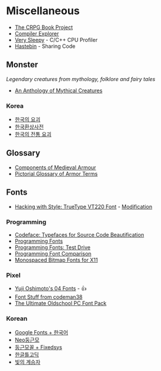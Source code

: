 # Miscellaneous

* [The CRPG Book Project](https://crpgbook.wordpress.com/2018/02/05/update-19-crpg-book-released/)
* [Compiler Explorer](https://godbolt.org/)
* [Very Sleepy](http://www.codersnotes.com/sleepy/) - C/C++ CPU Profiler
* [Hastebin](https://hastebin.com/) - Sharing Code

## Monster

*Legendary creatures from mythology, folklore and fairy tales*

* [An Anthology of Mythical Creatures](https://imgur.com/gallery/2dYLS2w)

### Korea

* [한국의 요괴](https://namu.wiki/w/%EC%9A%94%EA%B4%B4/%EC%A2%85%EB%A5%98#s-1.1)
* [한국환상사전](https://blog.naver.com/powerenzo/41902999)
* [한국의 전통 요괴](http://www.todayhumor.co.kr/board/view.php?table=bestofbest&no=162568)

## Glossary

* [Components of Medieval Armour](https://en.wikipedia.org/wiki/Components_of_medieval_armour)
* [Pictorial Glossary of Armor Terms](http://home.messiah.edu/~gdaub/armor/picgloss.htm)

## Fonts

* [Hacking with Style: TrueType VT220 Font](http://christfollower.me/misc/glasstty/index.html) - [Modification](https://github.com/lalo/VT220-mod-font)

### Programming

* [Codeface: Typefaces for Source Code Beautification](https://github.com/chrissimpkins/codeface)
* [Programming Fonts](http://programmingfonts.org/)
* [Programming Fonts: Test Drive](http://app.programmingfonts.org/)
* [Programming Font Comparison](https://s9w.github.io/font_compare/)
* [Monospaced Bitmap Fonts for X11](https://github.com/Tecate/bitmap-fonts)

### Pixel

* [Yuji Oshimoto's 04 Fonts](http://04.jp.org/) - :+1:
* [Font Stuff from codeman38](http://www.zone38.net/font/)
* [The Ultimate Oldschool PC Font Pack](http://int10h.org/oldschool-pc-fonts/fontlist/)

### Korean

* [Google Fonts + 한국어](https://googlefonts.github.io/korean/)
* [Neo둥근모](http://dalgona.hontou.moe/neodgm/)
* [둥근모꼴 + Fixedsys](http://cactus.tistory.com/193)
* [한글틀고딕](https://www.koreafont.com/intro/%ED%95%9C%EA%B8%80%ED%8B%80%EA%B3%A0%EB%94%95/)
* [빛의 계승자](http://heiroflight.gamevil.com/?r=p7)
